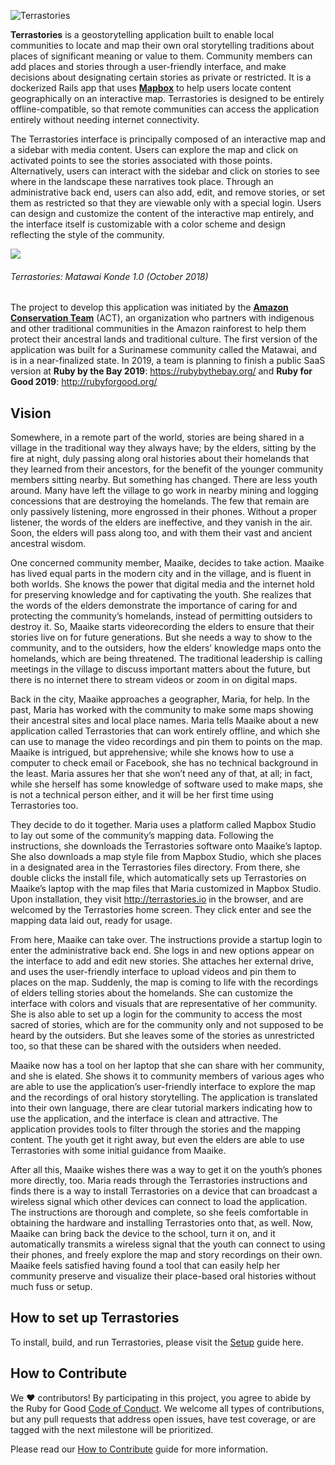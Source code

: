 ![Terrastories](https://www.amazonteam.org/wp-content/uploads/2018/09/logo-1170x164.png)

**Terrastories** is a geostorytelling application built to enable local communities to locate and map their own oral storytelling traditions about places of significant meaning or value to them. Community members can add places and stories through a user-friendly interface, and make decisions about designating certain stories as private or restricted. It is a dockerized Rails app that uses [**Mapbox**](https://mapbox.com) to help users locate content geographically on an interactive map. Terrastories is designed to be entirely offline-compatible, so that remote communities can access the application entirely without needing internet connectivity. 

The Terrastories interface is principally composed of an interactive map and a sidebar with media content. Users can explore the map and click on activated points to see the stories associated with those points. Alternatively, users can interact with the sidebar and click on stories to see where in the landscape these narratives took place. Through an administrative back end, users can also add, edit, and remove stories, or set them as restricted so that they are viewable only with a special login. Users can design and customize the content of the interactive map entirely, and the interface itself is customizable with a color scheme and design reflecting the style of the community.

![](terrastories.gif)
###### *Terrastories: Matawai Konde 1.0 (October 2018)*

The project to develop this application was initiated by the [**Amazon Conservation Team**](http://amazonteam.org) (ACT), an organization who partners with indigenous and other traditional communities in the Amazon rainforest to help them protect their ancestral lands and traditional culture. The first version of the application was built for a Surinamese community called the Matawai, and is in a near-finalized state. In 2019, a team is planning to finish a public SaaS version at **Ruby by the Bay 2019**: https://rubybythebay.org/ and **Ruby for Good 2019**: http://rubyforgood.org/

## Vision

Somewhere, in a remote part of the world, stories are being shared in a village in the traditional way they always have; by the elders, sitting by the fire at night, duly passing along oral histories about their homelands that they learned from their ancestors, for the benefit of the younger community members sitting nearby. But something has changed. There are less youth around. Many have left the village to go work in nearby mining and logging concessions that are destroying the homelands. The few that remain are only passively listening, more engrossed in their phones. Without a proper listener, the words of the elders are ineffective, and they vanish in the air. Soon, the elders will pass along too, and with them their vast and ancient ancestral wisdom.

One concerned community member, Maaike, decides to take action. Maaike has lived equal parts in the modern city and in the village, and is fluent in both worlds. She knows the power that digital media and the internet hold for preserving knowledge and for captivating the youth. She realizes that the words of the elders demonstrate the importance of caring for and protecting the community’s homelands, instead of permitting outsiders to destroy it. So, Maaike starts videorecording the elders to ensure that their stories live on for future generations. But she needs a way to show to the community, and to the outsiders, how the elders’ knowledge maps onto the homelands, which are being threatened. The traditional leadership is calling meetings in the village to discuss important matters about the future, but there is no internet there to stream videos or zoom in on digital maps.

Back in the city, Maaike approaches a geographer, Maria, for help. In the past, Maria has worked with the community to make some maps showing their ancestral sites and local place names. Maria tells Maaike about a new application called Terrastories that can work entirely offline, and which she can use to manage the video recordings and pin them to points on the map. Maaike is intrigued, but apprehensive; while she knows how to use a computer to check email or Facebook, she has no technical background in the least. Maria assures her that she won’t need any of that, at all; in fact, while she herself has some knowledge of software used to make maps, she is not a technical person either, and it will be her first time using Terrastories too. 

They decide to do it together. Maria uses a platform called Mapbox Studio to lay out some of the community’s mapping data. Following the instructions, she downloads the Terrastories software onto Maaike’s laptop. She also downloads a map style file from Mapbox Studio, which she places in a designated area in the Terrastories files directory. From there, she double clicks the install file, which automatically sets up Terrastories on Maaike’s laptop with the map files that Maria customized in Mapbox Studio. Upon installation, they visit http://terrastories.io in the browser, and are welcomed by the Terrastories home screen. They click enter and see the mapping data laid out, ready for usage.

From here, Maaike can take over. The instructions provide a startup login to enter the administrative back end. She logs in and new options appear on the interface to add and edit new stories. She attaches her external drive, and uses the user-friendly interface to upload videos and pin them to places on the map. Suddenly, the map is coming to life with the recordings of elders telling stories about the homelands. She can customize the interface with colors and visuals that are representative of her community. She is also able to set up a login for the community to access the most sacred of stories, which are for the community only and not supposed to be heard by the outsiders. But she leaves some of the stories as unrestricted too, so that these can be shared with the outsiders when needed.

Maaike now has a tool on her laptop that she can share with her community, and she is elated. She shows it to community members of various ages who are able to use the application’s user-friendly interface to explore the map and the recordings of oral history storytelling. The application is translated into their own language, there are clear tutorial markers indicating how to use the application, and the interface is clean and attractive. The application provides tools to filter through the stories and the mapping content. The youth get it right away, but even the elders are able to use Terrastories with some initial guidance from Maaike. 

After all this, Maaike wishes there was a way to get it on the youth’s phones more directly, too. Maria reads through the Terrastories instructions and finds there is a way to install Terrastories on a device that can broadcast a wireless signal which other devices can connect to load the application. The instructions are thorough and complete, so she feels comfortable in obtaining the hardware and installing Terrastories onto that, as well. Now, Maaike can bring back the device to the school, turn it on, and it automatically transmits a wireless signal that the youth can connect to using their phones, and freely explore the map and story recordings on their own. Maaike feels satisfied having found a tool that can easily help her community preserve and visualize their place-based oral histories without much fuss or setup.

## How to set up Terrastories

To install, build, and run Terrastories, please visit the [Setup](SETUP.md) guide here.

## How to Contribute

We ♥ contributors! By participating in this project, you agree to abide by the Ruby for Good [Code of Conduct](CODE_OF_CONDUCT.md). We welcome all types of contributions, but any pull requests that address open issues, have test coverage, or are tagged with the next milestone will be prioritized.

Please read our [How to Contribute](CONTRIBUTING.md) guide for more information.
